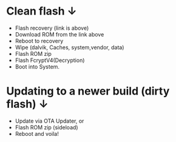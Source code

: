 # Clean flash ↓

- Flash recovery (link is above)
- Download ROM from the link above
- Reboot to recovery
- Wipe (dalvik, Caches, system,vendor, data)
- Flash ROM zip  
- Flash FcryptV4(Decryption)
- Boot into System.

# Updating to a newer build (dirty flash) ↓

- Update via OTA Updater, or
- Flash ROM zip (sideload)
- Reboot and voila!
